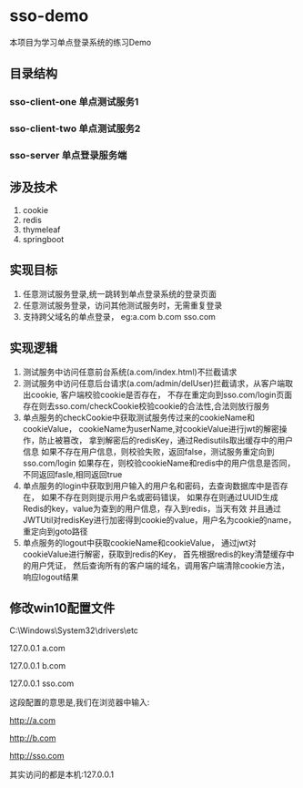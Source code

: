 # sso-demo
本项目为学习单点登录系统的练习Demo

## 目录结构
### sso-client-one  单点测试服务1
### sso-client-two  单点测试服务2
### sso-server      单点登录服务端

## 涉及技术
1. cookie
2. redis
3. thymeleaf
4. springboot

## 实现目标
1. 任意测试服务登录,统一跳转到单点登录系统的登录页面
2. 任意测试服务登录，访问其他测试服务时，无需重复登录
3. 支持跨父域名的单点登录，
eg:a.com b.com sso.com

## 实现逻辑
1. 测试服务中访问任意前台系统(a.com/index.html)不拦截请求
2. 测试服务中访问任意后台请求(a.com/admin/delUser)拦截请求，从客户端取出cookie,
   客户端校验cookie是否存在，
   不存在重定向到sso.com/login页面
   存在则去sso.com/checkCookie校验cookie的合法性,合法则放行服务
3. 单点服务的checkCookie中获取测试服务传过来的cookieName和cookieValue，
   cookieName为userName,对cookieValue进行jwt的解密操作，防止被篡改，
   拿到解密后的redisKey，通过Redisutils取出缓存中的用户信息
   如果不存在用户信息，则校验失败，返回false，测试服务重定向到sso.com/login
   如果存在，则校验cookieName和redis中的用户信息是否同，不同返回fasle,相同返回true
4. 单点服务的login中获取到用户输入的用户名和密码，去查询数据库中是否存在，
   如果不存在则则提示用户名或密码错误，
   如果存在则通过UUID生成Redis的key，value为查到的用户信息，存入到redis，当天有效
   并且通过JWTUtil对redisKey进行加密得到cookie的value，用户名为cookie的name，
   重定向到goto路径
5. 单点服务的logout中获取cookieName和cookieValue，
   通过jwt对cookieValue进行解密，获取到redis的Key，
   首先根据redis的key清楚缓存中的用户凭证，
   然后查询所有的客户端的域名，调用客户端清除cookie方法，
   响应logout结果
   
## 修改win10配置文件
C:\Windows\System32\drivers\etc

127.0.0.1 a.com

127.0.0.1 b.com

127.0.0.1 sso.com

这段配置的意思是,我们在浏览器中输入:

http://a.com

http://b.com

http://sso.com

其实访问的都是本机:127.0.0.1








